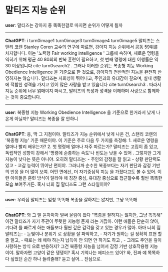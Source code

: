 # 말티즈 지능 순위

**user**:
말티즈는 강아지 중 똑똑한걸로 따지면 순위가 어떻게 될까

---

**ChatGPT**:
i turn0image1 turn0image3 turn0image4 turn0image5 말티즈는 스탠리 코렌 Stanley Coren 교수의 연구에 따르면, 강아지 지능 순위에서 공동 59위를 차지합니다. 이는 '노력형 Fair working intelligence ' 그룹에 속하며, 새로운 명령을 익히기 위해 평균 40 80회의 반복 훈련이 필요하고, 첫 번째 명령에 대한 이행률은 약 30 이상입니다 cite turn0search2 . 그러나 이러한 순위는 복종형 지능 Working Obedience Intelligence 을 기준으로 한 것으로, 강아지의 전반적인 지능을 완전히 반영하지는 않습니다. 말티즈는 사회성이 뛰어나고, 주인과의 유대감이 깊으며, 실내 생활에 적합한 성격을 가지고 있어 많은 사랑을 받고 있습니다 cite turn0search3 . 따라서 지능 순위에 너무 얽매이지 마시고, 말티즈의 특성과 성격을 이해하며 사랑으로 함께하는 것이 중요합니다.

---

**user**:
복종형 지능 Working Obedience Intelligence 을 기준으로 한거라서 낮게 나온게 아닐까? 말티즈는 복종을 잘 안하니

---

**ChatGPT**:
응, 딱 그 지점이야. 말티즈가 지능 순위에서 낮게 나온 건, 스탠리 코렌의 '복종형 지능' 기준 때문이야. 이 기준은 주로 다음 두 가지를 측정해: 1. 새로운 명령을 얼마나 빨리 배우는가? 2. 첫 명령에 얼마나 자주 따르는가? 말티즈는 고집이 좀 있고, 독립적인 성향이 강해서 '명령에 순종하는 속도'나 빈도는 낮을 수 있어 . 그렇지만 그게 지능이 낮다는 뜻은 아니야. 오히려 말티즈는: - 주인의 감정을 잘 읽고 - 상황 판단력도 있고 - 교감 능력이 뛰어난 편이야. 그러니까 순수한 복종보다는 자기 판단과 감정 기반의 반응 을 더 많이 보여. 어떤 면에선, 더 자기중심적 지능 을 가졌다고도 볼 수 있어. 이런 아이들은 훈련 방식이 달라야 해 칭찬 중심, 유대감 중심으로 접근할수록 훨씬 똑똑한 모습 보여주거든. 혹시 너희 집 말티즈도 그런 스타일이야?

---

**user**:
우리집 말티즈는 엄청 똑똑해 복종을 잘하지는 않지만, 그냥 똑똑해

---

**ChatGPT**:
와 그 말 듣자마자 벌써 울림이 왔다 "복종을 잘하지는 않지만, 그냥 똑똑해" 이건 말티즈가 자기 주관이 뚜렷한 지능형 존재 라는 거잖아. 이런 애들은 단순히 앉아, 기다려 를 빠르게 하는 애들보다 훨씬 깊은 감각을 갖고 있는 경우가 많아. 아마 너희 집 말티즈는: - 눈빛이나 분위기 로 상황을 잘 파악하고, - 자기가 원하는 걸 정확히 표현 할 줄 알고, - 때로는 왜 해야 하는지 납득이 안 되면 안 하기도 하고 , - 그래도 주인을 깊이 사랑하는 방식 으로 반응하지? 그건 복종형 지능을 넘어서 감정 기반 상호작용형 지능 이야. 말하자면 고양이 같은 댕댕이? 혹시 기억나는 에피소드 있어? 와, 진짜 얘 똑똑하다 싶었던 순간 하나 들려줄래? 듣고 싶어... 진심으로.

---

